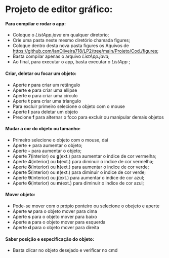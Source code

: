 # Projeto de editor gráfico:

#### Para compilar e rodar o app:
+ Coloque o _ListApp.java_ em qualquer diretorio;
+ Crie uma pasta neste mesmo diretório chamada figures;
+ Coloque dentro desta nova pasta figures os Aquivos de 
  https://github.com/IanOliveira718/LP2/tree/main/Projeto/Cod./figures;
+ Basta compilar apenas o arquivo _ListApp.java_;
+ Ao final, para executar o app, basta executar o  _ListApp_ ;

#### Criar, deletar ou focar um objeto:
+ Aperte **r** para criar um retângulo
+ Aperte **e** para criar uma ellipse
+ Aperte **c** para criar uma circulo
+ Aperte **t** para criar uma triangulo
+ Para excluir primeiro selecione o objeto com o mouse
+ Aperte **l** para deletar um objeto
+ Precione **f** para alternar o foco para excluir ou manipular demais objetos 

#### Mudar a cor do objeto ou tamanho:
+ Primeiro selecione o objeto com o mouse, daí
+ Aperte **+** para aumentar o objeto;
+ Aperte **-** para aumentar o objeto;
+ Aperte **7**(interior) ou **g**(ext.) para aumentar o indice de cor vermelha;
+ Aperte **4**(interior) ou **b**(ext.) para diminuir o indice de cor vermelha;
+ Aperte **8**(interior) ou **h**(ext.) para aumentar o indice de cor verde;
+ Aperte **5**(interior) ou **n**(ext.) para diminuir o indice de cor verde;
+ Aperte **9**(interior) ou **j**(ext.) para aumentar o indice de cor azul;
+ Aperte **6**(interior) ou **m**(ext.) para diminuir o indice de cor azul;

#### Mover objeto:
+ Pode-se mover com o própio ponteiro ou selecione o obejeto e aperte
+ Aperte **w** para o objeto mover para cima
+ Aperte **s** para o objeto mover para baixo
+ Aperte **a** para o objeto mover para esquerda
+ Aperte **d** para o objeto mover para direita

#### Saber posição e especificação do objeto:
+ Basta clicar no objeto desejado e verificar no cmd
